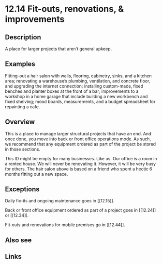 # 12.14 Fit-outs, renovations, & improvements

## Description

A place for larger projects that aren’t general upkeep.

## Examples

Fitting-out a hair salon with walls, flooring, cabinetry, sinks, and a kitchen area; renovating a warehouse’s plumbing, ventilation, and concrete floor, and upgrading the internet connection; installing custom-made, fixed benches and planter boxes at the front of a bar; improvements to a workshop in a home garage that include building a new workbench and fixed shelving; mood boards, measurements, and a budget spreadsheet for repainting a cafe.

## Overview

This is a place to manage larger structural projects that have an end. And once done, you move into back or front office operations mode. As such, we recommend that any equipment ordered as part of the project be stored in those sections.

This ID might be empty for many businesses. Like us. Our office is a room in a rented house. We will never be renovating it. However, it will be very busy for others. The hair salon above is based on a friend who spent a hectic 6 months fitting out a new space.

## Exceptions

Daily fix-its and ongoing maintenance goes in [[12.15]].

Back or front office equipment ordered as part of a project goes in [[12.24]] or [[12.34]].

Fit-outs and renovations for mobile premises go in [[12.44]].

## Also see


## Links
